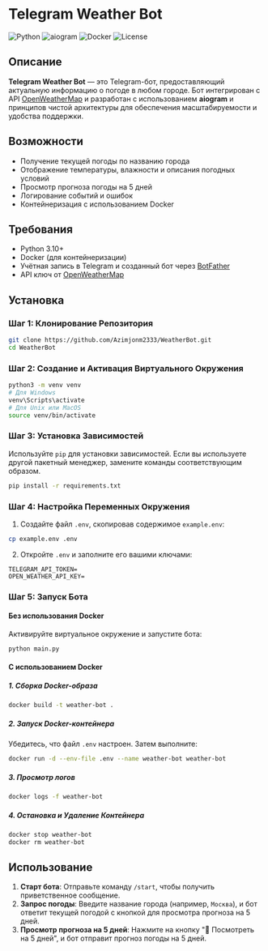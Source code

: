 # Telegram Weather Bot

![Python](https://img.shields.io/badge/Python-3.10-blue.svg)
![aiogram](https://img.shields.io/badge/aiogram-3.0.0b12-green.svg)
![Docker](https://img.shields.io/badge/Docker-19.03.12-blue.svg)
![License](https://img.shields.io/badge/License-MIT-yellow.svg)	

## Описание

**Telegram Weather Bot** — это Telegram-бот, предоставляющий актуальную информацию о погоде в любом городе. Бот интегрирован с API [OpenWeatherMap](https://openweathermap.org/) и разработан с использованием **aiogram** и принципов чистой архитектуры для обеспечения масштабируемости и удобства поддержки.

## Возможности

- Получение текущей погоды по названию города
- Отображение температуры, влажности и описания погодных условий
- Просмотр прогноза погоды на 5 дней
- Логирование событий и ошибок
- Контейнеризация с использованием Docker

## Требования

- Python 3.10+
- Docker (для контейнеризации)
- Учётная запись в Telegram и созданный бот через [BotFather](https://t.me/BotFather)
- API ключ от [OpenWeatherMap](https://openweathermap.org/)

## Установка

### Шаг 1: Клонирование Репозитория

```bash
git clone https://github.com/Azimjonm2333/WeatherBot.git
cd WeatherBot
```

### Шаг 2: Создание и Активация Виртуального Окружения

```bash
python3 -m venv venv
# Для Windows
venv\Scripts\activate
# Для Unix или MacOS
source venv/bin/activate
```

### Шаг 3: Установка Зависимостей

Используйте `pip` для установки зависимостей. Если вы используете другой пакетный менеджер, замените команды соответствующим образом.

```bash
pip install -r requirements.txt
```

### Шаг 4: Настройка Переменных Окружения

1. Создайте файл `.env`, скопировав содержимое `example.env`:

```bash
cp example.env .env
```
2. Откройте `.env` и заполните его вашими ключами:

```env
TELEGRAM_API_TOKEN=
OPEN_WEATHER_API_KEY=
```

### Шаг 5: Запуск Бота

#### Без использования Docker

Активируйте виртуальное окружение и запустите бота:

```bash
python main.py
```

#### С использованием Docker

##### 1. Сборка Docker-образа

```bash
docker build -t weather-bot .
```

##### 2. Запуск Docker-контейнера

Убедитесь, что файл `.env` настроен. Затем выполните:

```bash
docker run -d --env-file .env --name weather-bot weather-bot
```

##### 3. Просмотр логов

```bash
docker logs -f weather-bot
```

##### 4. Остановка и Удаление Контейнера

```bash
docker stop weather-bot
docker rm weather-bot
```

## Использование

1. **Старт бота**: Отправьте команду `/start`, чтобы получить приветственное сообщение.
2. **Запрос погоды**: Введите название города (например, `Москва`), и бот ответит текущей погодой с кнопкой для просмотра прогноза на 5 дней.
3. **Просмотр прогноза на 5 дней**: Нажмите на кнопку "📅 Посмотреть на 5 дней", и бот отправит прогноз погоды на 5 дней.
